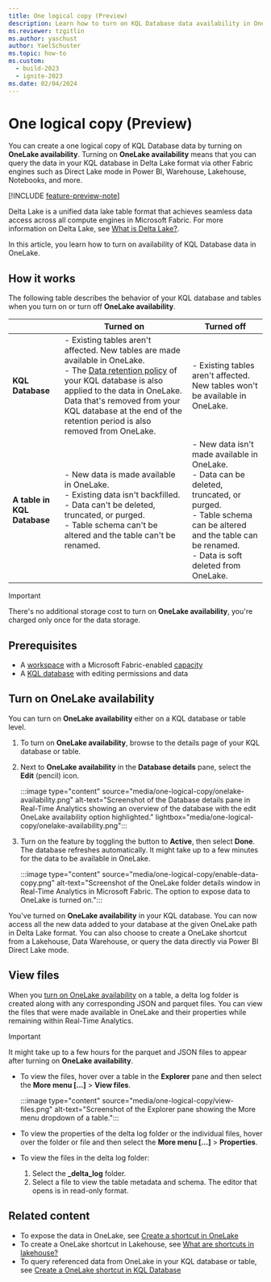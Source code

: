 ```yaml
---
title: One logical copy (Preview)
description: Learn how to turn on KQL Database data availability in OneLake.
ms.reviewer: tzgitlin
ms.author: yaschust
author: YaelSchuster
ms.topic: how-to
ms.custom:
  - build-2023
  - ignite-2023
ms.date: 02/04/2024
---
```

# One logical copy (Preview)

You can create a one logical copy of KQL Database data by turning on **OneLake availability**. Turning on **OneLake availability** means that you can query the data in your KQL database in Delta Lake format via other Fabric engines such as Direct Lake mode in Power BI, Warehouse, Lakehouse, Notebooks, and more.

[!INCLUDE [feature-preview-note](../includes/feature-preview-note.md)]

Delta Lake is a unified data lake table format that achieves seamless data access across all compute engines in Microsoft Fabric. For more information on Delta Lake, see [What is Delta Lake?](/azure/synapse-analytics/spark/apache-spark-what-is-delta-lake).

In this article, you learn how to turn on availability of KQL Database data in OneLake.

## How it works

The following table describes the behavior of your KQL database and tables when you  turn on or turn off **OneLake availability**.

| | Turned on|Turned off|
|------|---------|--------|
|**KQL Database**| - Existing tables aren't affected. New tables are made available in OneLake. <br/> - The [Data retention policy](data-policies.md#data-retention-policy) of your KQL database is also applied to the data in OneLake. Data that's removed from your KQL database at the end of the retention period is also removed from OneLake. | - Existing tables aren't affected. New tables won't be available in OneLake. |
|**A table in KQL Database**| - New data is made available in OneLake. <br/> - Existing data isn't backfilled. <br/> - Data can't be deleted, truncated, or purged. <br/> - Table schema can't be altered and the table can't be renamed. | - New data isn't made available in OneLake. <br/> - Data can be deleted, truncated, or purged. <br/> - Table schema can be altered and the table can be renamed. <br/> - Data is soft deleted from OneLake.|

> [!IMPORTANT]
> There's no additional storage cost to turn on **OneLake availability**, you're charged only once for the data storage.

## Prerequisites

* A [workspace](../get-started/create-workspaces.md) with a Microsoft Fabric-enabled [capacity](../enterprise/licenses.md#capacity)
* A [KQL database](create-database.md) with editing permissions and data

## Turn on OneLake availability

You can turn on **OneLake availability** either on a KQL database or table level.

1. To turn on **OneLake availability**, browse to the details page of your KQL database or table.
1. Next to **OneLake availability** in the **Database details** pane, select the **Edit** (pencil) icon.

    :::image type="content" source="media/one-logical-copy/onelake-availability.png" alt-text="Screenshot of the Database details pane in Real-Time Analytics showing an overview of the database with the edit OneLake availability option highlighted." lightbox="media/one-logical-copy/onelake-availability.png":::

1. Turn on the feature by toggling the button to **Active**, then select **Done**. The database refreshes automatically. It might take up to a few  minutes for the data to be available in OneLake.

    :::image type="content" source="media/one-logical-copy/enable-data-copy.png" alt-text="Screenshot of the OneLake folder details window in Real-Time Analytics in Microsoft Fabric. The option to expose data to OneLake is turned on.":::

You've turned on **OneLake availability** in your KQL database. You can now access all the new data added to your database at the given OneLake path in Delta Lake format. You can also choose to create a OneLake shortcut from a Lakehouse, Data Warehouse, or query the data directly via Power BI Direct Lake mode.

## View files

When you [turn on OneLake availability](#turn-on-onelake-availability) on a table, a delta log folder is created along with any corresponding JSON and parquet files. You can view the files that were made available in OneLake and their properties while remaining within Real-Time Analytics.

> [!IMPORTANT]
> It might take up to a few hours for the parquet and JSON files to appear after turning on **OneLake availability**.

* To view the files, hover over a table in the **Explorer** pane and then select the **More menu [...]** > **View files**.

    :::image type="content" source="media/one-logical-copy/view-files.png" alt-text="Screenshot of the Explorer pane showing the More menu dropdown of a table.":::

* To view the properties of the delta log folder or the individual files, hover over the folder or file and then select the **More menu [...]** > **Properties**.

* To view the files in the delta log folder:

    1. Select the **_delta_log** folder.
    1. Select a file to view the table metadata and schema. The editor that opens is in read-only format.

## Related content

* To expose the data in OneLake, see [Create a shortcut in OneLake](../onelake/create-onelake-shortcut.md)
* To create a OneLake shortcut in Lakehouse, see [What are shortcuts in lakehouse?](../data-engineering/lakehouse-shortcuts.md)
* To query referenced data from OneLake in your KQL database or table, see [Create a OneLake shortcut in KQL Database](onelake-shortcuts.md?tab=onelake-shortcut)